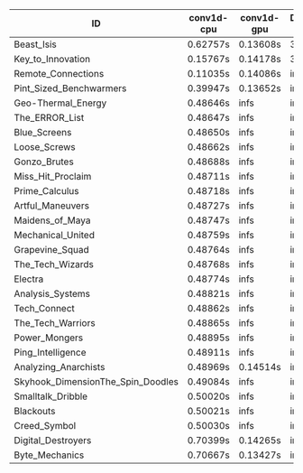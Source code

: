 |ID|conv1d-cpu|conv1d-gpu|DWSPConv2D-gpu|gemm-gpu|avg|
|-|-|-|-|-|-|
|Beast_Isis|0.62757s|0.13608s|3.19897s|2.10659s|1.51730s|
|Key_to_Innovation|0.15767s|0.14178s|3.46425s|2.74814s|1.62796s|
|Remote_Connections|0.11035s|0.14086s|infs|4.75514s|infs|
|Pint_Sized_Benchwarmers|0.39947s|0.13652s|infs|1.99245s|infs|
|Geo-Thermal_Energy|0.48646s|infs|infs|4.73003s|infs|
|The_ERROR_List|0.48647s|infs|infs|4.72260s|infs|
|Blue_Screens|0.48650s|infs|infs|4.74687s|infs|
|Loose_Screws|0.48662s|infs|infs|4.72666s|infs|
|Gonzo_Brutes|0.48688s|infs|infs|4.72963s|infs|
|Miss_Hit_Proclaim|0.48711s|infs|infs|4.72021s|infs|
|Prime_Calculus|0.48718s|infs|infs|4.73044s|infs|
|Artful_Maneuvers|0.48727s|infs|infs|4.73357s|infs|
|Maidens_of_Maya|0.48747s|infs|infs|4.75504s|infs|
|Mechanical_United|0.48759s|infs|infs|4.76023s|infs|
|Grapevine_Squad|0.48764s|infs|infs|4.72500s|infs|
|The_Tech_Wizards|0.48768s|infs|infs|4.76884s|infs|
|Electra|0.48774s|infs|infs|4.71979s|infs|
|Analysis_Systems|0.48821s|infs|infs|4.72280s|infs|
|Tech_Connect|0.48862s|infs|infs|4.76477s|infs|
|The_Tech_Warriors|0.48865s|infs|infs|4.75217s|infs|
|Power_Mongers|0.48895s|infs|infs|4.74412s|infs|
|Ping_Intelligence|0.48911s|infs|infs|4.76577s|infs|
|Analyzing_Anarchists|0.48969s|0.14514s|infs|4.74870s|infs|
|Skyhook_DimensionThe_Spin_Doodles|0.49084s|infs|infs|4.77388s|infs|
|Smalltalk_Dribble|0.50020s|infs|infs|4.79397s|infs|
|Blackouts|0.50021s|infs|infs|4.80956s|infs|
|Creed_Symbol|0.50030s|infs|infs|4.80473s|infs|
|Digital_Destroyers|0.70399s|0.14265s|infs|4.77609s|infs|
|Byte_Mechanics|0.70667s|0.13427s|infs|4.91812s|infs|
